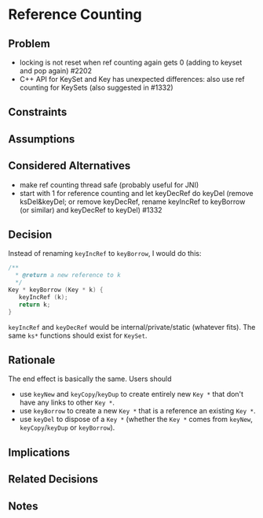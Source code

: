 # Reference Counting

## Problem

- locking is not reset when ref counting again gets 0 (adding to keyset and pop again) #2202
- C++ API for KeySet and Key has unexpected differences: also use ref counting for KeySets (also suggested in #1332)

## Constraints

## Assumptions

## Considered Alternatives

- make ref counting thread safe (probably useful for JNI)
- start with 1 for reference counting and let keyDecRef do keyDel (remove ksDel&keyDel; or remove keyDecRef, rename keyIncRef to keyBorrow (or similar) and keyDecRef to keyDel) #1332

## Decision

Instead of renaming `keyIncRef` to `keyBorrow`, I would do this:

```c
/**
  * @return a new reference to k
  */
Key * keyBorrow (Key * k) {
   keyIncRef (k);
   return k;
}
```

`keyIncRef` and `keyDecRef` would be internal/private/static (whatever fits). The same `ks*` functions should exist for `KeySet`.

## Rationale

The end effect is basically the same. Users should

- use `keyNew` and `keyCopy`/`keyDup` to create entirely new `Key *` that don't have any links to other `Key *`.
- use `keyBorrow` to create a new `Key *` that is a reference an existing `Key *`.
- use `keyDel` to dispose of a `Key *` (whether the `Key *` comes from `keyNew`, `keyCopy`/`keyDup` or `keyBorrow`).

## Implications

## Related Decisions

## Notes
